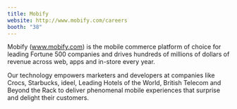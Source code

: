 ```yaml
---
title: Mobify
website: http://www.mobify.com/careers
booth: "38"
---
```


Mobify (www.mobify.com) is the mobile commerce platform of choice for leading Fortune 500 companies and drives hundreds of millions of dollars of revenue across web, apps and in-store every year.

Our technology empowers marketers and developers at companies like Crocs, Starbucks, ideel, Leading Hotels of the World, British Telecom and Beyond the Rack to deliver phenomenal mobile experiences that surprise and delight their customers.
